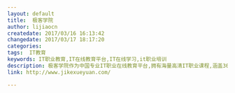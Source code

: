 ```yaml
---
layout: default
title:  极客学院
author: lijiaocn
createdate: 2017/03/16 16:13:42
changedate: 2017/03/17 18:17:20
categories:
tags:  IT教育
keywords: IT职业教育,IT在线教育平台,IT在线学习,it职业培训
description: 极客学院作为中国专业IT职业在线教育平台,拥有海量高清IT职业课程,涵盖30+个技术领域,如Android,iOS ,Flash,Java,Python,HTML5,Swift,Cocos2dx等视频教程.根据IT在线学习特点,极客学院推出IT学习知识体系图,IT职业学习实战路径图,帮助IT学习者从零基础起步,结合IT实战案例演练,系统学习,助你快速成为IT优秀技术人才！
link: http://www.jikexueyuan.com/

---
```

